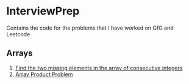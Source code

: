 # InterviewPrep
Contains the code for the problems that I have worked on GfG and Leetcode

## Arrays
  1. [Find the two missing elements in the array of consecutive integers](https://github.com/bhaskarakhil29/InterviewPrep/blob/master/findtwomissingnumbers.cpp)
  2. [Array Product Problem](https://github.com/bhaskarakhil29/InterviewPrep/blob/master/arrayproduct.cpp)
  
